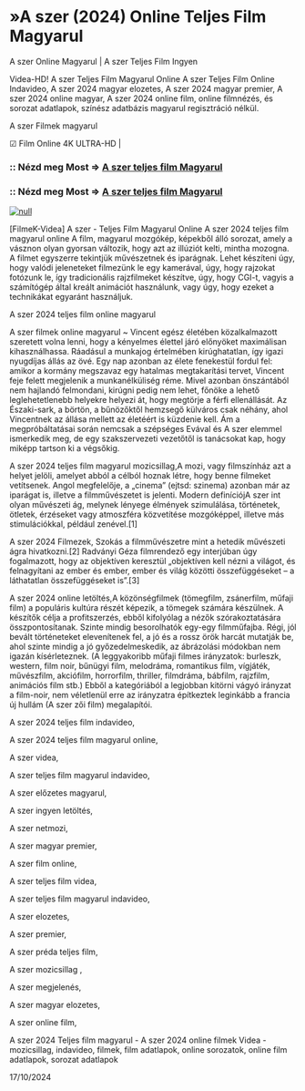 # »A szer (2024) Online Teljes Film Magyarul




A szer  Online Magyarul | A szer  Teljes Film Ingyen

Videa-HD! A szer  Teljes Film Magyarul Online A szer  Teljes Film Online Indavideo, A szer  2024 magyar elozetes, A szer  2024 magyar premier, A szer  2024 online magyar, A szer  2024 online film, online filmnézés, és sorozat adatlapok, színész adatbázis magyarul regisztráció nélkül.

A szer  Filmek magyarul

☑ Film Online 4K ULTRA-HD |

### :: Nézd meg Most => [A szer  teljes film Magyarul](https://t.co/EA6yiwKdOJ)

### :: Nézd meg Most => [A szer  teljes film Magyarul](https://t.co/EA6yiwKdOJ)

[![null](https://static.wixstatic.com/media/855a25_043b5abeb4ae4d35ac003198e7fe56ed~mv2.gif)](https://t.co/EA6yiwKdOJ)

[FilmeK-Videa] A szer  - Teljes Film Magyarul Online A szer  2024 teljes film magyarul online A film, magyarul mozgókép, képekből álló sorozat, amely a vásznon olyan gyorsan változik, hogy azt az illúziót kelti, mintha mozogna. A filmet egyszerre tekintjük művészetnek és iparágnak. Lehet készíteni úgy, hogy valódi jeleneteket filmezünk le egy kamerával, úgy, hogy rajzokat fotózunk le, így tradicionális rajzfilmeket készítve, úgy, hogy CGI-t, vagyis a számítógép által kreált animációt használunk, vagy úgy, hogy ezeket a technikákat egyaránt használjuk.

A szer  2024 teljes film online magyarul

A szer  filmek online magyarul ~ Vincent egész életében közalkalmazott szeretett volna lenni, hogy a kényelmes élettel járó előnyöket maximálisan kihasználhassa. Ráadásul a munkajog értelmében kirúghatatlan, így igazi nyugdíjas állás az övé. Egy nap azonban az élete fenekestül fordul fel: amikor a kormány megszavaz egy hatalmas megtakarítási tervet, Vincent feje felett megjelenik a munkanélküliség réme. Mivel azonban önszántából nem hajlandó felmondani, kirúgni pedig nem lehet, főnöke a lehető leglehetetlenebb helyekre helyezi át, hogy megtörje a férfi ellenállását. Az Északi-sark, a börtön, a bűnözőktől hemzsegő külváros csak néhány, ahol Vincentnek az állása mellett az életéért is küzdenie kell. Ám a megpróbáltatásai során nemcsak a szépséges Evával és A szer elemmel ismerkedik meg, de egy szakszervezeti vezetőtől is tanácsokat kap, hogy miképp tartson ki a végsőkig.

A szer  2024 teljes film magyarul mozicsillag,A mozi, vagy filmszínház azt a helyet jelöli, amelyet abból a célból hoznak létre, hogy benne filmeket vetítsenek. Angol megfelelője, a „cinema” (ejtsd: szinema) azonban már az iparágat is, illetve a filmművészetet is jelenti. Modern definíciójA szer int olyan művészeti ág, melynek lényege élmények szimulálása, történetek, ötletek, érzéseket vagy atmoszféra közvetítése mozgóképpel, illetve más stimulációkkal, például zenével.[1]

A szer  2024 Filmezek, Szokás a filmművészetre mint a hetedik művészeti ágra hivatkozni.[2] Radványi Géza filmrendező egy interjúban úgy fogalmazott, hogy az objektíven keresztül „objektíven kell nézni a világot, és felnagyítani az ember és ember, ember és világ közötti összefüggéseket – a láthatatlan összefüggéseket is”.[3]

A szer  2024 online letöltés,A közönségfilmek (tömegfilm, zsánerfilm, műfaji film) a populáris kultúra részét képezik, a tömegek számára készülnek. A készítők célja a profitszerzés, ebből kifolyólag a nézők szórakoztatására összpontosítanak. Szinte mindig besorolhatók egy-egy filmműfajba. Régi, jól bevált történeteket elevenítenek fel, a jó és a rossz örök harcát mutatják be, ahol szinte mindig a jó győzedelmeskedik, az ábrázolási módokban nem igazán kísérleteznek. (A leggyakoribb műfaji filmes irányzatok: burleszk, western, film noir, bűnügyi film, melodráma, romantikus film, vígjáték, művészfilm, akciófilm, horrorfilm, thriller, filmdráma, bábfilm, rajzfilm, animációs film stb.) Ebből a kategóriából a legjobban kitörni vágyó irányzat a film-noir, nem véletlenül erre az irányzatra építkeztek leginkább a francia új hullám (A szer zői film) megalapítói.

A szer  2024 teljes film indavideo,

A szer  2024 teljes film magyarul online,

A szer  videa,

A szer  teljes film magyarul indavideo,

A szer  előzetes magyarul,

A szer  ingyen letöltés,

A szer  netmozi,

A szer  magyar premier,

A szer  film online,

A szer  teljes film videa,

A szer  teljes film magyarul indavideo,

A szer  elozetes,

A szer  premier,

A szer  préda teljes film,

A szer  mozicsillag ,

A szer  megjelenés,

A szer  magyar elozetes,

A szer  online film,

A szer  2024 Teljes film magyarul - A szer  2024 online filmek Videa - mozicsillag, indavideo, filmek, film adatlapok, online sorozatok, online film adatlapok, sorozat adatlapok

17/10/2024
